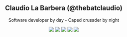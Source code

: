 <div align="center">

## **Claudio La Barbera (@thebatclaudio)**

Software developer by day - Caped crusader by night

[![](https://img.shields.io/badge/OS-Ubuntu-informational?style=flat&logo=linux&logoColor=white&color=E95420)](https://ubuntu.com/)
[![](https://img.shields.io/badge/Code-PHP-informational?style=flat&logo=php&logoColor=white&color=8993be)](https://www.php.net)
[![](https://img.shields.io/badge/Code-JavaScript-informational?style=flat&logo=javascript&logoColor=white&color=f0db4f)](https://developer.mozilla.org/it/docs/Web/JavaScript)
[![](https://img.shields.io/badge/Editor-PHPStorm-informational?style=flat&logo=phpstorm&logoColor=white&color=b241e3)](https://www.jetbrains.com/phpstorm/)
[![](https://img.shields.io/badge/Editor-VSCode-informational?style=flat&logo=visual-studio-code&logoColor=white&color=0078d7)](https://code.visualstudio.com/)
